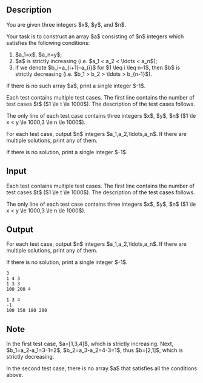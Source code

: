 ## Description

<div><p>You are given three integers $x$, $y$, and $n$.</p><p>Your task is to construct an array $a$ consisting of $n$ integers which satisfies the following conditions:</p><ol> <li> $a_1=x$, $a_n=y$; </li><li> $a$ is <span class="tex-font-style-bf">strictly</span> increasing (i.e. $a_1 &lt; a_2 &lt; \ldots &lt; a_n$); </li><li> if we denote $b_i=a_{i+1}-a_{i}$ for $1 \leq i \leq n-1$, then $b$ is <span class="tex-font-style-bf">strictly</span> decreasing (i.e. $b_1 &gt; b_2 &gt; \ldots &gt; b_{n-1}$). </li></ol><p>If there is no such array $a$, print a single integer $-1$.</p></div><div class="input-specification"><p>Each test contains multiple test cases. The first line contains the number of test cases $t$ ($1 \le t \le 1000$). The description of the test cases follows.</p><p>The only line of each test case contains three integers $x$, $y$, $n$ ($1 \le x &lt; y \le 1000,3 \le n \le 1000$).</p></div><div class="output-specification"><p>For each test case, output $n$ integers $a_1,a_2,\ldots,a_n$. If there are multiple solutions, print any of them.</p><p>If there is no solution, print a single integer $-1$.</p></div>

## Input

<p>Each test contains multiple test cases. The first line contains the number of test cases $t$ ($1 \le t \le 1000$). The description of the test cases follows.</p><p>The only line of each test case contains three integers $x$, $y$, $n$ ($1 \le x &lt; y \le 1000,3 \le n \le 1000$).</p>

## Output

<p>For each test case, output $n$ integers $a_1,a_2,\ldots,a_n$. If there are multiple solutions, print any of them.</p><p>If there is no solution, print a single integer $-1$.</p>





```input1|2,4
3
1 4 3
1 3 3
100 200 4
```




```output1
1 3 4
-1
100 150 180 200
```



## Note

<p>In the first test case, $a=[1,3,4]$, which is strictly increasing. Next, $b_1=a_2-a_1=3-1=2$, $b_2=a_3-a_2=4-3=1$, thus $b=[2,1]$, which is strictly decreasing.</p><p>In the second test case, there is no array $a$ that satisfies all the conditions above.</p>
